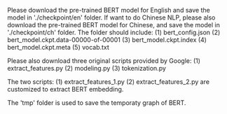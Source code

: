 Please download the pre-trained BERT model for English and save the model in './checkpoint/en' folder. 
If want to do Chinese NLP, please also download the pre-trained BERT model for Chinese, and save the model in './checkpoint/ch' folder.
The folder should include:
(1) bert_config.json
(2) bert_model.ckpt.data-00000-of-00001
(3) bert_model.ckpt.index
(4) bert_model.ckpt.meta
(5) vocab.txt


Please also download three original scripts provided by Google:
(1) extract_features.py
(2) modeling.py
(3) tokenization.py


The two scripts:
(1) extract_features_1.py
(2) extract_features_2.py
are customized to extract BERT embedding. 


The 'tmp' folder is used to save the temporaty graph of BERT. 


